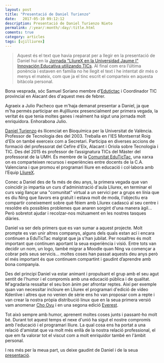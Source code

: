 ```yaml
---
layout: post
title: "Presentació de Daniel Turienzo"
date:   2017-05-10 09:12:12
description: Presentació de Daniel Turienzo Nieto
permalink: /:year/:month/:day/:title.html
coments: true
category: articles
tags: [ujilliurex]
---
```


> Aquest és el text que havia preparat per a llegir en la presentació de Daniel hui en la [Jornada "LliureX en la Universidad Jaume I" Innovación Educativa utilizando TICs](http://ujilliurex.uji.es/). Al final com era l’última ponència i estaven en família no he llegit el text i he intentat dir més o menys el mateix, com que ja el tinc escrit el comparteix en aquesta bitàcola personal.

Bona vesprada, sóc Samuel Soriano membre d’[Edutictac](https://edutictac.es) i Coordinador TIC provincial en Alacant des d'aquest mes de febrer.

Agraeix a Julio Pacheco que m'haja demanat presentar a Daniel, ja que m'ha permés participar en #ujilliurex presencialment per primera vegada, la veritat és que tenia moltes ganes i realment ha sigut una jornada molt enriquidora. Enhorabona Julio.

[Daniel Turienzo](https://quinboigproposit.edutictac.es/) és llicenciat en Bioquímica per la Universitat de València. Professor de Tecnologia des del 2003. Treballa en l'IES Montserrat Roig d'Elx on també exerceix com a Secretari. Participa en diverses accions de formació del professorat del Cefire d'Elx, Alacant i Oriola sobre Tecnologia i TIC. Des del 2015 és professor de l’assignatura TICs del Màster del professorat de la UMH. És membre de la [Comunitat EduTicTac](https://edutictac.es), una xarxa on es comparteixen recursos i experiències entre docents de la C.A. Valenciana i que promou el programari lliure en educació i col·labora amb l’Equip [LliureX](http://lliurex.es).

Conec a Daniel des de fa més de deu anys, la primera vegada que van coincidir jo impartia un curs d'administració d'aula Lliurex, en terminar el curs vaig llançar una "comunitat" virtual a un servici per a grups en línia que es diu Ning que llavors era gratuït i estava molt de moda, l'objectiu era compartir coneixement sobre què féiem amb Lliurex cadascú al seu centre i resoldre els possibles problemes que anaren sorgint d'una manera àgil... Però sobretot ajudar i recolzar-nos mútuament en les nostres tasques diàries.

Daniel va ser dels primers que es van sumar a aquest projecte. Molt prompte es van unir altres companys, alguns dels quals estan ací i encara continuen a EduTicTac malgrat que ja s'han jubilat. Per nosaltres és molt important que continuen aportant la seua experiència i visió. Entre tots van decidir un nom, un logo, també migrar a Moodle quan Ning va començar a cobrar pels seus servicis… moltes coses han passat aquests deu anys però el més important és que continuem compartint i gaudint d’aprendre amb bona companyia.

Des del principi Daniel va estar animant i propulsant el grup amb el seu agut sentit de l'humor i el compromís amb una educació pública i de qualitat. M'agradaria ressaltar el seu bon ànim per afrontar reptes. Així per exemple quan van necessitar incloure en Lliurex el programari d'edició de vídeo Kdenlive i altres que no venien de sèrie ens ho van proposar com a repte i van crear la nostra pròpia distribució linux que en la seua primera versió vam anomenar [Cho Oyu](https://wikimanuals.edutictac.es/index.php?title=Descarrega,_crema,_prova_i_instal%C2%B7la_Cho_Oyu) i en una segona edició  [Everest](https://wikimanuals.edutictac.es/index.php?title=Descarrega,_crema,_prova_i_instal%C2%B7la_Everest).

Tot això sempre amb humor, aprenent moltes coses junts i passant-ho molt bé. Durant tot aquest temps el nexe d'unió ha sigut el nostre compromís amb l'educació i el programari lliure. La qual cosa ens ha portat a una relació d'amistat que va molt més enllà de la nostra relació professional, el que em fa valorar tot el viscut com a molt enriquidor també en l'àmbit personal.

I res més per la meua part, us deixe gaudint de Daniel i de la seua[ presentació](http://ujilliurex.uji.es/danielturienzo_ujilliurex17_imatge%20i%20so%20UJI.pdf).
